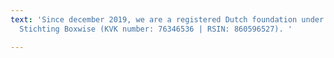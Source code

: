 ```yaml
---
text: 'Since december 2019, we are a registered Dutch foundation under the legal name
  Stichting Boxwise (KVK number: 76346536 | RSIN: 860596527). '

---
```

